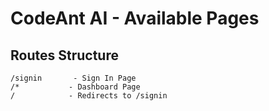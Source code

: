 # CodeAnt AI - Available Pages

## Routes Structure

```
/signin       - Sign In Page
/*           - Dashboard Page
/            - Redirects to /signin
```

